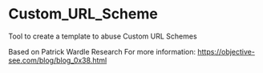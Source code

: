 # Custom_URL_Scheme
Tool to create a template to abuse Custom URL Schemes

Based on Patrick Wardle Research
For more information:
https://objective-see.com/blog/blog_0x38.html
